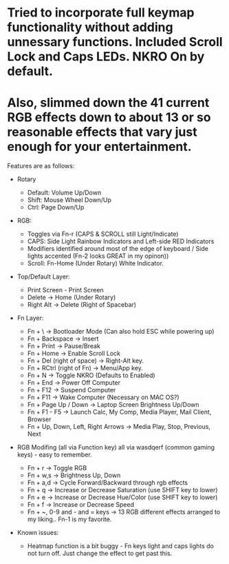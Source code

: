 # Tried to incorporate full keymap functionality without adding unnessary functions. Included Scroll Lock and Caps LEDs. NKRO On by default.
# Also, slimmed down the 41 current RGB effects down to about 13 or so reasonable effects that vary just enough for your entertainment.

Features are as follows:

- Rotary
  - Default:  Volume Up/Down
  - Shift:    Mouse Wheel Down/Up
  - Ctrl:     Page Down/Up

- RGB:
  - Toggles via Fn-r (CAPS & SCROLL still Light/Indicate)
  - CAPS: Side Light Rainbow Indicators and Left-side RED Indicators
  - Modifiers identified around most of the edge of keyboard / Side lights accented (Fn-2 looks GREAT in my opinon))
  - Scroll: Fn-Home (Under Rotary) White Indicator.

- Top/Default Layer:
  - Print Screen - Print Screen
  - Delete -> Home (Under Rotary)
  - Right Alt -> Delete (Right of Spacebar)
  
- Fn Layer:
  - Fn + \ -> Bootloader Mode (Can also hold ESC while powering up)
  - Fn + Backspace -> Insert
  - Fn + Print  -> Pause/Break
  - Fn + Home -> Enable Scroll Lock
  - Fn + Del (right of space) -> Right-Alt key.
  - Fn + RCtrl (right of Fn) -> Menu/App key.
  - Fn + N -> Toggle NKRO (Defaults to Enabled)
  - Fn + End -> Power Off Computer
  - Fn + F12 -> Suspend Computer
  - Fn + F11 -> Wake Computer (Necessary on MAC OS?)
  - Fn + Page Up / Down -> Laptop Screen Brightness Up/Down
  - Fn + F1 - F5 -> Launch Calc, My Comp, Media Player, Mail Client, Browser
  - Fn + Up, Down, Left, Right Arrows -> Media Play, Stop, Previous, Next

- RGB Modifing (all via Function key) all via wasdqerf (common gaming keys) - easy to remember.
  - Fn + r -> Toggle RGB
  - Fn + w,s -> Brightness Up, Down
  - Fn + a,d -> Cycle Forward/Backward through rgb effects
  - Fn + q   -> Increase or Decrease Saturation (use SHIFT key to lower)
  - Fn + e   -> Increase or Decrease Hue/Color (use SHIFT key to lower)
  - Fn + f   -> Increase or Decrease Speed
  - Fn + ~, 0-9 and - and = keys -> 13 RGB different effects arranged to my liking.. Fn-1 is my favorite.
  
- Known issues:
  - Heatmap function is a bit buggy - Fn keys light and caps lights do not turn off. Just change the effect to get past this.
  
  
 